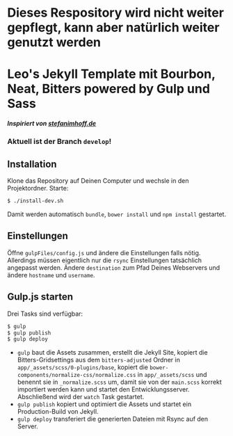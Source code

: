 # Dieses Respository wird nicht weiter gepflegt, kann aber natürlich weiter genutzt werden

# Leo's Jekyll Template mit Bourbon, Neat, Bitters powered by Gulp und Sass
##### Inspiriert von [stefanimhoff.de](http://stefanimhoff.de/)

### Aktuell ist der Branch `develop`!

## Installation
Klone das Repository auf Deinen Computer und wechsle in den Projektordner. Starte:

```sh
$ ./install-dev.sh
```

Damit werden automatisch `bundle`, `bower install` und `npm install` gestartet.

## Einstellungen

Öffne `gulpFiles/config.js` und ändere die Einstellungen falls nötig. Allerdings müssen eigentlich nur die `rsync` Einstellungen tatsächlich angepasst werden. Ändere `destination` zum Pfad Deines Webservers und ändere `hostname` und `username`.

## Gulp.js starten

Drei Tasks sind verfügbar:

```sh
$ gulp
$ gulp publish
$ gulp deploy
```

- `gulp` baut die Assets zusammen, erstellt die Jekyll Site, kopiert die Bitters-Gridsettings aus dem `bitters-adjusted` Ordner in `app/_assets/scss/0-plugins/base`, kopiert die `bower-components/normalize-css/normalize.css` in `app/_assets/scss` und benennt sie in `_normalize.scss` um, damit sie von der `main.scss` korrekt importiert werden kann und startet den Entwicklungsserver. Abschließend wird der `watch` Task gestartet.
- `gulp publish` kopiert und optimiert die Assets und startet ein Production-Build von Jekyll.
- `gulp deploy` transferiert die generierten Dateien mit Rsync auf den Server.

